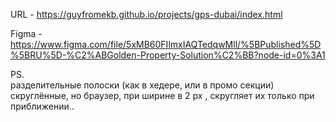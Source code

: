 URL - https://guyfromekb.github.io/projects/gps-dubai/index.html  

Figma - https://www.figma.com/file/5xMB60FIlmxIAQTedqwMll/%5BPublished%5D%5BRU%5D-%C2%ABGolden-Property-Solution%C2%BB?node-id=0%3A1

PS.  
разделительные полоски (как в хедере, или в промо секции) скруглённые, но браузер, при ширине в 2 px , скругляет их только при приближении..  
